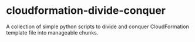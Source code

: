 # cloudformation-divide-conquer
A collection of simple python scripts to divide and conquer CloudFormation template file into manageable chunks.
